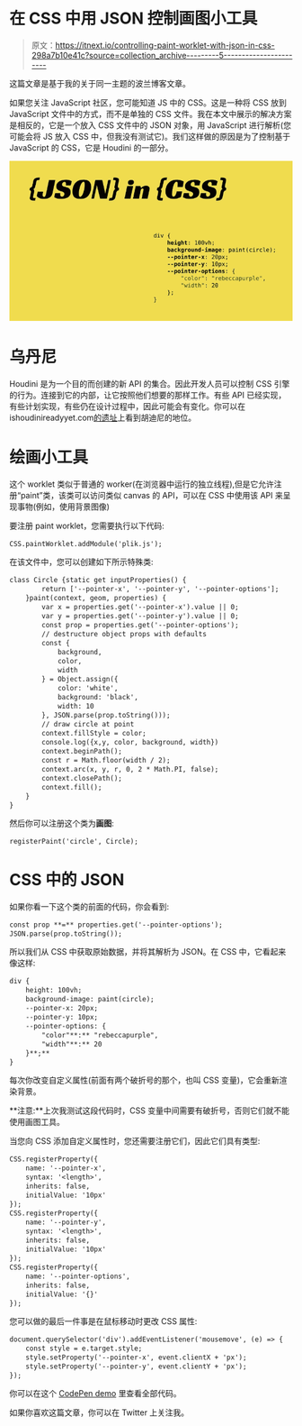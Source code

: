 # 在 CSS 中用 JSON 控制画图小工具

> 原文：<https://itnext.io/controlling-paint-worklet-with-json-in-css-298a7b10e41c?source=collection_archive---------5----------------------->

这篇文章是基于我的关于同一主题的波兰博客文章。

如果您关注 JavaScript 社区，您可能知道 JS 中的 CSS。这是一种将 CSS 放到 JavaScript 文件中的方式，而不是单独的 CSS 文件。我在本文中展示的解决方案是相反的，它是一个放入 CSS 文件中的 JSON 对象，用 JavaScript 进行解析(您可能会将 JS 放入 CSS 中，但我没有测试它)。我们这样做的原因是为了控制基于 JavaScript 的 CSS，它是 Houdini 的一部分。

![](img/0e448e9d23f64efc682e100bab51f233.png)

# 乌丹尼

Houdini 是为一个目的而创建的新 API 的集合。因此开发人员可以控制 CSS 引擎的行为。连接到它的内部，让它按照他们想要的那样工作。有些 API 已经实现，有些计划实现，有些仍在设计过程中，因此可能会有变化。你可以在 ishoudinireadyyet.com[的遗址](https://ishoudinireadyyet.com/)上看到胡迪尼的地位。

# 绘画小工具

这个 worklet 类似于普通的 worker(在浏览器中运行的独立线程),但是它允许注册“paint”类，该类可以访问类似 canvas 的 API，可以在 CSS 中使用该 API 来呈现事物(例如，使用背景图像)

要注册 paint worklet，您需要执行以下代码:

```
CSS.paintWorklet.addModule('plik.js');
```

在该文件中，您可以创建如下所示特殊类:

```
class Circle {static get inputProperties() {
        return ['--pointer-x', '--pointer-y', '--pointer-options'];
    }paint(context, geom, properties) {
        var x = properties.get('--pointer-x').value || 0;
        var y = properties.get('--pointer-y').value || 0;
        const prop = properties.get('--pointer-options');
        // destructure object props with defaults
        const {
            background,
            color,
            width
        } = Object.assign({
            color: 'white',
            background: 'black',
            width: 10
        }, JSON.parse(prop.toString()));
        // draw circle at point
        context.fillStyle = color;
        console.log({x,y, color, background, width})
        context.beginPath();
        const r = Math.floor(width / 2);
        context.arc(x, y, r, 0, 2 * Math.PI, false);
        context.closePath();
        context.fill();
    }
}
```

然后你可以注册这个类为**画图**:

```
registerPaint('circle', Circle);
```

# CSS 中的 JSON

如果你看一下这个类的前面的代码，你会看到:

```
const prop **=** properties.get('--pointer-options');
JSON.parse(prop.toString());
```

所以我们从 CSS 中获取原始数据，并将其解析为 JSON。在 CSS 中，它看起来像这样:

```
div {
    height: 100vh;
    background-image: paint(circle);
    --pointer-x: 20px;
    --pointer-y: 10px;
    --pointer-options: {
        "color"**:** "rebeccapurple",
        "width"**:** 20
    }**;**
}
```

每次你改变自定义属性(前面有两个破折号的那个，也叫 CSS 变量)，它会重新渲染背景。

**注意:**上次我测试这段代码时，CSS 变量中间需要有破折号，否则它们就不能使用画图工具。

当您向 CSS 添加自定义属性时，您还需要注册它们，因此它们具有类型:

```
CSS.registerProperty({
    name: '--pointer-x',
    syntax: '<length>',
    inherits: false,
    initialValue: '10px'
});
CSS.registerProperty({
    name: '--pointer-y',
    syntax: '<length>',
    inherits: false,
    initialValue: '10px'
});
CSS.registerProperty({
    name: '--pointer-options',
    inherits: false,
    initialValue: '{}'
});
```

您可以做的最后一件事是在鼠标移动时更改 CSS 属性:

```
document.querySelector('div').addEventListener('mousemove', (e) => {
    const style = e.target.style;
    style.setProperty('--pointer-x', event.clientX + 'px');
    style.setProperty('--pointer-y', event.clientY + 'px');
});
```

你可以在这个 [CodePen demo](https://codepen.io/jcubic/pen/JwVXKe) 里查看全部代码。

如果你喜欢这篇文章，你可以在 Twitter 上关注我。